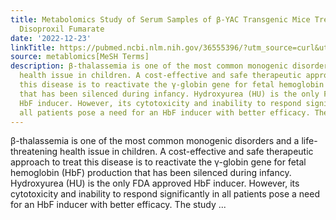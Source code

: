 ```yaml
---
title: Metabolomics Study of Serum Samples of β-YAC Transgenic Mice Treated with Tenofovir
  Disoproxil Fumarate
date: '2022-12-23'
linkTitle: https://pubmed.ncbi.nlm.nih.gov/36555396/?utm_source=curl&utm_medium=rss&utm_campaign=pubmed-2&utm_content=1Zkrxt7ktlCbHBXEV3v65xxSnkSWNsJ1A6Fq3gBniKhGfIUslK&fc=20210907212339&ff=20221226200427&v=2.17.9.post6+86293ac
source: metablomics[MeSH Terms]
description: β-thalassemia is one of the most common monogenic disorders and a life-threatening
  health issue in children. A cost-effective and safe therapeutic approach to treat
  this disease is to reactivate the γ-globin gene for fetal hemoglobin (HbF) production
  that has been silenced during infancy. Hydroxyurea (HU) is the only FDA approved
  HbF inducer. However, its cytotoxicity and inability to respond significantly in
  all patients pose a need for an HbF inducer with better efficacy. The study ...
---
```

β-thalassemia is one of the most common monogenic disorders and a life-threatening health issue in children. A cost-effective and safe therapeutic approach to treat this disease is to reactivate the γ-globin gene for fetal hemoglobin (HbF) production that has been silenced during infancy. Hydroxyurea (HU) is the only FDA approved HbF inducer. However, its cytotoxicity and inability to respond significantly in all patients pose a need for an HbF inducer with better efficacy. The study ...